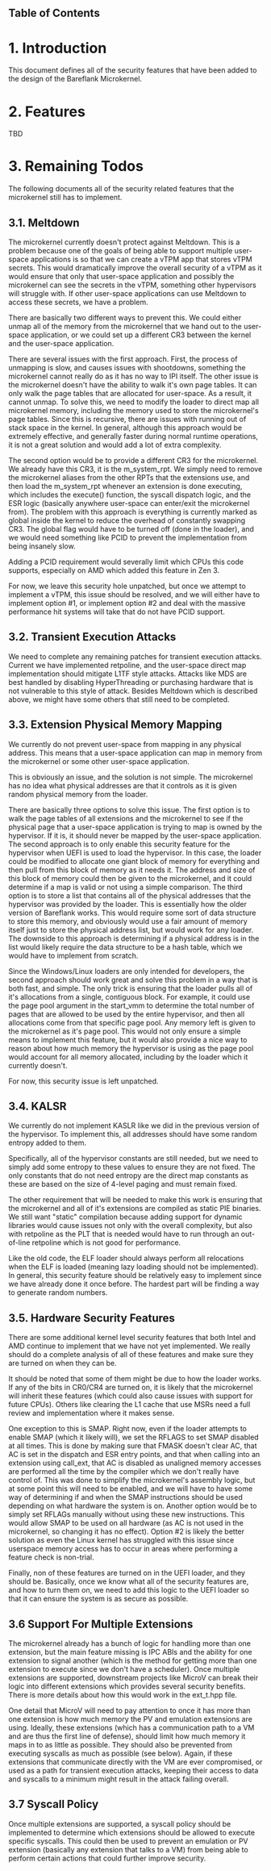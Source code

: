 ## Table of Contents <!-- omit in toc -->

# 1. Introduction

This document defines all of the security features that have been added to the design of the Bareflank Microkernel.

# 2. Features

TBD

# 3. Remaining Todos

The following documents all of the security related features that the microkernel still has to implement.

## 3.1. Meltdown
The microkernel currently doesn't protect against Meltdown. This is a problem because one of the goals of being able to support multiple user-space applications is so that we can create a vTPM app that stores vTPM secrets. This would dramatically improve the overall security of a vTPM as it would ensure that only that user-space application and possibly the microkernel can see the secrets in the vTPM, something other hypervisors will struggle with. If other user-space applications can use Meltdown to access these secrets, we have a problem.

There are basically two different ways to prevent this. We could either unmap all of the memory from the microkernel that we hand out to the user-space application, or we could set up a different CR3 between the kernel and the user-space application.

There are several issues with the first approach. First, the process of unmapping is slow, and causes issues with shootdowns, something the microkernel cannot really do as it has no way to IPI itself. The other issue is the microkernel doesn't have the ability to walk it's own page tables. It can only walk the page tables that are allocated for user-space. As a result, it cannot unmap. To solve this, we need to modify the loader to direct map all microkernel memory, including the memory used to store the microkernel's page tables. Since this is recursive, there are issues with running out of stack space in the kernel. In general, although this approach would be extremely effective, and generally faster during normal runtime operations, it is not a great solution and would add a lot of extra complexity.

The second option would be to provide a different CR3 for the microkernel. We already have this CR3, it is the m_system_rpt. We simply need to remove the microkernel aliases from the other RPTs that the extensions use, and then load the m_system_rpt whenever an extension is done executing, which includes the execute() function, the syscall dispatch logic, and the ESR logic (basically anywhere user-space can enter/exit the microkernel from). The problem with this approach is everything is currently marked as global inside the kernel to reduce the overhead of constantly swapping CR3. The global flag would have to be turned off (done in the loader), and we would need something like PCID to prevent the implementation from being insanely slow.

Adding a PCID requirement would severally limit which CPUs this code supports, especially on AMD which added this feature in Zen 3.

For now, we leave this security hole unpatched, but once we attempt to implement a vTPM, this issue should be resolved, and we will either have to implement option #1, or implement option #2 and deal with the massive performance hit systems will take that do not have PCID support.

## 3.2. Transient Execution Attacks
We need to complete any remaining patches for transient execution attacks. Current we have implemented retpoline, and the user-space direct map implementation should mitigate L1TF style attacks. Attacks like MDS are best handled by disabling HyperThreading or purchasing hardware that is not vulnerable to this style of attack. Besides Meltdown which is described above, we might have some others that still need to be completed.

## 3.3. Extension Physical Memory Mapping
We currently do not prevent user-space from mapping in any physical address. This means that a user-space application can map in memory from the microkernel or some other user-space application.

This is obviously an issue, and the solution is not simple. The microkernel has no idea what physical addresses are that it controls as it is given random physical memory from the loader.

There are basically three options to solve this issue. The first option is to walk the page tables of all extensions and the microkernel to see if the physical page that a user-space application is trying to map is owned by the hypervisor. If it is, it should never be mapped by the user-space application. The second approach is to only enable this security feature for the hypervisor when UEFI is used to load the hypervisor. In this case, the loader could be modified to allocate one giant block of memory for everything and then pull from this block of memory as it needs it. The address and size of this block of memory could then be given to the microkernel, and it could determine if a map is valid or not using a simple comparison. The third option is to store a list that contains all of the physical addresses that the hypervisor was provided by the loader. This is essentially how the older version of Bareflank works. This would require some sort of data structure to store this memory, and obviously would use a fair amount of memory itself just to store the physical address list, but would work for any loader. The downside to this approach is determining if a physical address is in the list would likely require the data structure to be a hash table, which we would have to implement from scratch.

Since the Windows/Linux loaders are only intended for developers, the second approach should work great and solve this problem in a way that is both fast, and simple. The only trick is ensuring that the loader pulls all of it's allocations from a single, contiguous block. For example, it could use the page pool argument in the start_vmm to determine the total number of pages that are allowed to be used by the entire hypervisor, and then all allocations come from that specific page pool. Any memory left is given to the microkernel as it's page pool. This would not only ensure a simple means to implement this feature, but it would also provide a nice way to reason about how much memory the hypervisor is using as the page pool would account for all memory allocated, including by the loader which it currently doesn't.

For now, this security issue is left unpatched.

## 3.4. KALSR
We currently do not implement KASLR like we did in the previous version of the hypervisor. To implement this, all addresses should have some random entropy added to them.

Specifically, all of the hypervisor constants are still needed, but we need to simply add some entropy to these values to ensure they are not fixed. The only constants that do not need entropy are the direct map constants as these are based on the size of 4-level paging and must remain fixed.

The other requirement that will be needed to make this work is ensuring that the microkernel and all of it's extensions are compiled as static PIE binaries. We still want "static" compilation because adding support for dynamic libraries would cause issues not only with the overall complexity, but also with retpoline as the PLT that is needed would have to run through an out-of-line retpoline which is not good for performance.

Like the old code, the ELF loader should always perform all relocations when the ELF is loaded (meaning lazy loading should not be implemented). In general, this security feature should be relatively easy to implement since we have already done it once before. The hardest part will be finding a way to generate random numbers.

## 3.5. Hardware Security Features
There are some additional kernel level security features that both Intel and AMD continue to implement that we have not yet implemented. We really should do a complete analysis of all of these features and make sure they are turned on when they can be.

It should be noted that some of them might be due to how the loader works. If any of the bits in CR0/CR4 are turned on, it is likely that the microkernel will inherit these features (which could also cause issues with support for future CPUs). Others like clearing the L1 cache that use MSRs need a full review and implementation where it makes sense.

One exception to this is SMAP. Right now, even if the loader attempts to enable SMAP (which it likely will), we set the RFLAGS to set SMAP disabled at all times. This is done by making sure that FMASK doesn't clear AC, that AC is set in the dispatch and ESR entry points, and that when calling into an extension using call_ext, that AC is disabled as unaligned memory accesses are performed all the time by the compiler which we don't really have control of. This was done to simplify the microkernel's assembly logic, but at some point this will need to be enabled, and we will have to have some way of determining if and when the SMAP instructions should be used depending on what hardware the system is on. Another option would be to simply set RFLAGs manually without using these new instructions. This would allow SMAP to be used on all hardware (as AC is not used in the microkernel, so changing it has no effect). Option #2 is likely the better solution as even the Linux kernel has struggled with this issue since userspace memory access has to occur in areas where performing a feature check is non-trial.

Finally, non of these features are turned on in the UEFI loader, and they should be. Basically, once we know what all of the security features are, and how to turn them on, we need to add this logic to the UEFI loader so that it can ensure the system is as secure as possible. 

## 3.6 Support For Multiple Extensions
The microkernel already has a bunch of logic for handling more than one extension, but the main feature missing is IPC ABIs and the ability for one extension to signal another (which is the method for getting more than one extension to execute since we don't have a scheduler). Once multiple extensions are supported, downstream projects like MicroV can break their logic into different extensions which provides several security benefits. There is more details about how this would work in the ext_t.hpp file.

One detail that MicroV will need to pay attention to once it has more than one extension is how much memory the PV and emulation extensions are using. Ideally, these extensions (which has a communication path to a VM and are thus the first line of defense), should limit how much memory it maps in to as little as possible. They should also be prevented from executing syscalls as much as possible (see below). Again, if these extensions that communicate directly with the VM are ever compromised, or used as a path for transient execution attacks, keeping their access to data and syscalls to a minimum might result in the attack failing overall.

## 3.7 Syscall Policy
Once multiple extensions are supported, a syscall policy should be implemented to determine which extensions should be allowed to execute specific syscalls. This could then be used to prevent an emulation or PV extension (basically any extension that talks to a VM) from being able to perform certain actions that could further improve security.
